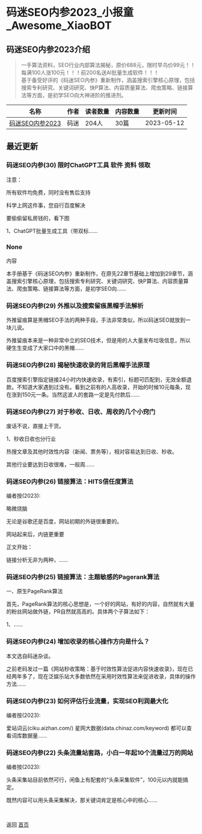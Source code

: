 # 码迷SEO内参2023_小报童_Awesome_XiaoBOT

## 码迷SEO内参2023介绍
> 一手算法资料，SEO行业内部算法揭秘，原价688元，限时早鸟价99元！！每满100人涨100元！！！前200名送AI批量生成软件！！！    
基于备受好评的《码迷SEO内参》重新制作，涵盖搜索引擎核心原理，包括搜索专利研究、关键词研究、快P算法、内容质量算法、爬虫策略、链接算法等方面，是初学SEO向大神进阶的推进剂。  
  


|名称|作者|读者数量|内容数量|更新时间|
|---|---|---|---|---|
|[码迷SEO内参2023](https://xiaobot.net/p/seofood?refer=9c3f1c95-a052-465a-9902-f6d75080262a)|码迷|204人|30篇|2023-05-12|

## 最近更新
### 码迷SEO内参(30) 限时ChatGPT工具 软件 资料 领取

注意：

所有软件均免费，同时没有售后支持

科学上网这件事，您自行百度解决

要偷偷留私房钱的，看下图

1、ChatGPT批量生成工具（带双标......

### None

内容

本手册基于《码迷SEO内参》重新制作，在原先22章节基础上增加到29章节，涵盖搜索引擎核心原理，包括搜索专利研究、关键词研究、快P算法、内容质量算法、爬虫策略、链接算法等方面，是初学SEO向......

### 码迷SEO内参(29) 外推以及搜索留痕黑帽手法解析

外推留痕算是黑帽SEO手法的两种手段，手法非常类似，所以码迷SEO就放到一块儿说。

外推留痕本来是一种非常中立的SEO技术，但是用的人大量发布垃圾信息，所以硬生生变成了大家口中的黑帽......

### 码迷SEO内参(28) 揭秘快速收录的背后黑帽手法原理

百度搜索引擎指定链接24小时内快速收录，有索引，标题可匹配到，无效全额退款。不知道大家遇到过没有。看到之前有的人高收录，开始的时候10元每条，现在涨到150元一条。当然这波人的套路一定是先付款后......

### 码迷SEO内参(27) 对于秒收、日收、周收的几个小窍门

废话不说，直接上干货。

1、秒收日收也分行业

热搜文章及其他时效性内容（新闻、票务等），相对容易达到日收、秒收。

其他行业要达到日收很难，一般周......

### 码迷SEO内参(26) 链接算法：HITS信任度算法

编者按(2023):

略微烧脑

无论是谷歌还是百度，网站初期的外链很重要的。

网站起来后，内链更重要

正文开始：

链接分析无非为两种，......

### 码迷SEO内参(25) 链接算法：主题敏感的Pagerank算法

一、原生PageRank算法

首先，PageRank算法的核心思想是，一个好的网站，有好的内容，自然就有大量的粉丝网站做外链，PR自然就高高的。具体两个子算法如下：

1、......

### 码迷SEO内参(24) 增加收录的核心操作方向是什么？

本文选自码迷杂谈。

之前老码发过一篇《网站秒收策略：基于时效性算法促进内容快速收录》，现在已经两年多了，现在泛娱乐站大多数依然在采用时效性算法来促进收录，具体的操作方法......

### 码迷SEO内参(23) 如何评估行业流量，实现SEO利润最大化

编者按(2023):

爱站词云(ciku.aizhan.com/) 星网大数据(data.chinaz.com/keyword) 都可以查看词库数据量......

### 码迷SEO内参(22) 头条流量站套路，小白一年起10个流量过万的网站

编者按(2023):

头条采集站目前依然可行，闲鱼上有配套的“头条采集软件”，100元以内就能搞定。

既然内容可以用头条采集解决，那关键词肯定是核心中的核心......


<a href="https://github.com/Reno9527/awesome-xiaobot" style="color: white; text-decoration: none;">awesome-xiaobot</a>

返回 [首页](../README.md)
